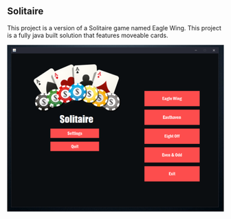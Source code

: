 <!-- ABOUT THE PROJECT -->
## Solitaire
This project is a version of a Solitaire game named Eagle Wing. This project is a fully java built solution that features moveable cards.

![Image](/images/1.png)
